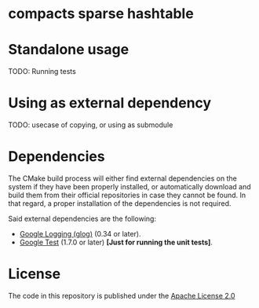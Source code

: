 compacts sparse hashtable
========

# Standalone usage

TODO: Running tests

# Using as external dependency

TODO: usecase of copying, or using as submodule

# Dependencies

The CMake build process will either find external dependencies on the
system if they have been properly installed, or automatically download and build
them from their official repositories in case they cannot be found. In that
regard, a proper installation of the dependencies is not required.

Said external dependencies are the following:

* [Google Logging (glog)](https://github.com/google/glog) (0.34 or later).
* [Google Test](https://github.com/google/googletest) (1.7.0 or later) __[Just for running the unit tests]__.

# License

The code in this repository is published under the
[Apache License 2.0](https://www.apache.org/licenses/LICENSE-2.0)

